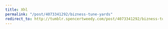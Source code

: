 ```yaml
---
title: Xhl
permalink: "/post/4073341292/bizness-tune-yards"
redirect_to: http://tumblr.spencertweedy.com/post/4073341292/bizness-tune-yards
---
```



